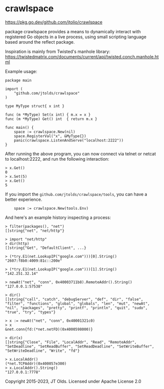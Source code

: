 # crawlspace

https://pkg.go.dev/github.com/jtolio/crawlspace

package crawlspace provides a means to dynamically interact with registered Go
objects in a live process, using small scripting language based around the
reflect package.

Inspiration is mainly from Twisted's manhole library:
https://twistedmatrix.com/documents/current/api/twisted.conch.manhole.html

Example usage:

```
package main

import (
	"github.com/jtolds/crawlspace"
)

type MyType struct{ x int }

func (m *MyType) Set(x int) { m.x = x }
func (m *MyType) Get() int  { return m.x }

func main() {
	space := crawlspace.New(nil)
	space.RegisterVal("x", &MyType{})
	panic(crawlspace.ListenAndServe("localhost:2222"))
}
```

After running the above program, you can now connect via telnet or netcat
to localhost:2222, and run the following interaction:

```
> x.Get()
0
> x.Set(5)
> x.Get()
5
```

If you import the `github.com/jtolds/crawlspace/tools`, you can have a better
experience.

```
	space := crawlspace.New(tools.Env)
```

And here's an example history inspecting a process:

```
> filter(packages(), "net")
[]string{"net", "net/http"}

> import "net/http"
> dir(http)
[]string{"Get", "DefaultClient", ...}

> (*try.E1(net.LookupIP("google.com")))[0].String()
"2607:f8b0:4009:81c::200e"

> (*try.E1(net.LookupIP("google.com")))[1].String()
"142.251.32.14"

> newAt("net", "conn", 0x40003711b8).RemoteAddr().String()
"127.0.0.1:57538"

> dir()
[]string{"call", "catch", "debugServer", "def", "dir", "false", "filter", "functions", "global", "globals", "len", "mut", "newAt", "nil", "packages", "pretty", "printf", "println", "quit", "sudo", "true", "try", "types"}

> x := newAt("net", "conn", 0x40001321c0)
> x
&net.conn{fd:(*net.netFD)(0x4000598000)}

> dir(x)
[]string{"Close", "File", "LocalAddr", "Read", "RemoteAddr", "SetDeadline", "SetReadBuffer", "SetReadDeadline", "SetWriteBuffer", "SetWriteDeadline", "Write", "fd"}

> x.LocalAddr()
(*net.TCPAddr)(0x400057e300)
> x.LocalAddr().String()
"127.0.0.1:7778"
```

Copyright 2015-2023, JT Olds. Licensed under Apache License 2.0
